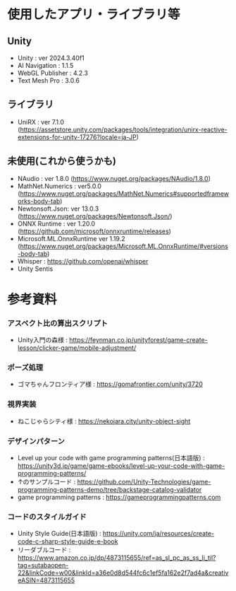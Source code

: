 # 使用したアプリ・ライブラリ等

## Unity

- Unity : ver 2024.3.40f1
- AI Navigation : 1.1.5
- WebGL Publisher : 4.2.3
- Text Mesh Pro : 3.0.6

## ライブラリ

- UniRX : ver 7.1.0 (https://assetstore.unity.com/packages/tools/integration/unirx-reactive-extensions-for-unity-17276?locale=ja-JP)

## 未使用(これから使うかも)

- NAudio : ver 1.8.0 (https://www.nuget.org/packages/NAudio/1.8.0)
- MathNet.Numerics : ver5.0.0 (https://www.nuget.org/packages/MathNet.Numerics#supportedframeworks-body-tab)
- Newtonsoft.Json: ver 13.0.3 (https://www.nuget.org/packages/Newtonsoft.Json/)
- ONNX Runtime : ver 1.20.0 (https://github.com/microsoft/onnxruntime/releases)
- Microsoft.ML.OnnxRuntime ver 1.19.2 (https://www.nuget.org/packages/Microsoft.ML.OnnxRuntime/#versions-body-tab)
- Whisper : https://github.com/openai/whisper
- Unity Sentis

# 参考資料

### アスペクト比の算出スクリプト

- Unity入門の森様 : https://feynman.co.jp/unityforest/game-create-lesson/clicker-game/mobile-adjustment/

### ポーズ処理

- ゴマちゃんフロンティア様 : https://gomafrontier.com/unity/3720

### 視界実装

- ねこじゃらシティ様 : https://nekojara.city/unity-object-sight

### デザインパターン

- Level up your code with game programming patterns(日本語版) : https://unity3d.jp/game/game-ebooks/level-up-your-code-with-game-programming-patterns/
- ↑のサンプルコード : https://github.com/Unity-Technologies/game-programming-patterns-demo/tree/backstage-catalog-validator
- game programming patterns : https://gameprogrammingpatterns.com

### コードのスタイルガイド

- Unity Style Guide(日本語版) : https://unity.com/ja/resources/create-code-c-sharp-style-guide-e-book
- リーダブルコード : https://www.amazon.co.jp/dp/4873115655/ref=as_sl_pc_as_ss_li_til?tag=sutabaopen-22&linkCode=w00&linkId=a36e0d8d544fc6c1ef5fa162e2f7ad4a&creativeASIN=4873115655
